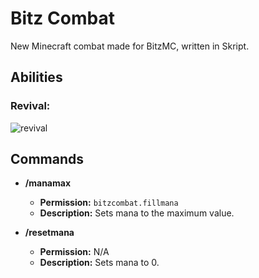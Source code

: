 # Bitz Combat

New Minecraft combat made for BitzMC, written in Skript.

## Abilities

### Revival:
![revival](https://user-images.githubusercontent.com/82516534/169664383-2b0ac111-464c-4a75-a056-74bb85afc796.gif)


## Commands

  - **/manamax**
    - **Permission:** `bitzcombat.fillmana`
    - **Description:** Sets mana to the maximum value.

  - **/resetmana**
    - **Permission:** N/A
    - **Description:** Sets mana to 0.
